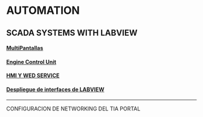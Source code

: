 # AUTOMATION


## SCADA SYSTEMS WITH LABVIEW

#### [MultiPantallas](https://github.com/ErickLopC/labview_multiPantalla/tree/main)

#### [Engine Control Unit](https://github.com/ErickLopC/Unidades-de-control)

#### [HMI Y WED SERVICE](https://github.com/ErickLopC/HMI-Y-WED-SERVICE)

#### [Despliegue de interfaces de LABVIEW](https://github.com/ErickLopC/labview_hmi/blob/main/README.md)
----

CONFIGURACION DE NETWORKING DEL TIA PORTAL 
